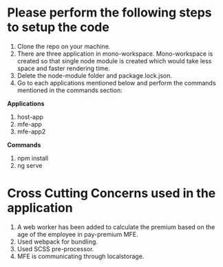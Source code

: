 # Please perform the following steps to setup the code
1. Clone the repo on your machine.
2. There are three application in mono-workspace. Mono-workspace is created so that single node module is created which would take less space and faster rendering time.
3. Delete the node-module folder and package.lock.json. 
4. Go to each applications mentioned below and perform the commands mentioned in the commands section:

**Applications**
1. host-app
2. mfe-app
3. mfe-app2

**Commands**
1. npm install
2. ng serve


# **Cross Cutting Concerns used in the application**
1.	A web worker has been added to calculate the premium based on the age of the employee in pay-premium MFE.
2.	Used webpack for bundling.
3.	Used SCSS pre-processor.
4.	MFE is communicating through localstorage. 


